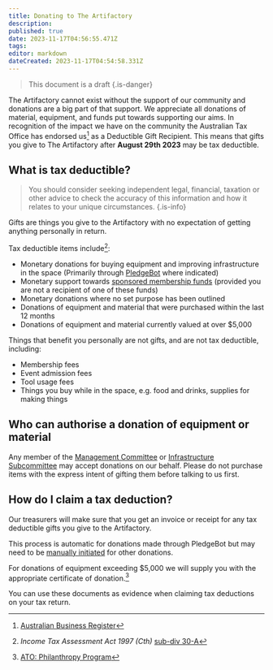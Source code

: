 ```yaml
---
title: Donating to The Artifactory
description: 
published: true
date: 2023-11-17T04:56:55.471Z
tags: 
editor: markdown
dateCreated: 2023-11-17T04:54:58.331Z
---
```


> This document is a draft
{.is-danger}

The Artifactory cannot exist without the support of our community and donations are a big part of that support. We appreciate all donations of material, equipment, and funds put towards supporting our aims. In recognition of the impact we have on the community the Australian Tax Office has endorsed us[^1] as a Deductible Gift Recipient. This means that gifts you give to The Artifactory after **August 29th 2023** may be tax deductible.

## What is tax deductible?

> You should consider seeking independent legal, financial, taxation or other advice to check the accuracy of this information and how it relates to your unique circumstances.
{.is-info}

Gifts are things you give to the Artifactory with no expectation of getting anything personally in return.

Tax deductible items include[^2]:

* Monetary donations for buying equipment and improving infrastructure in the space (Primarily through [PledgeBot](slack://app?team=T0LQE2JNR&id=A02KPH5PJUE) where indicated)
* Monetary support towards [sponsored membership funds](https://artifactory.org.au/free_membership) (provided you are not a recipient of one of these funds)
* Monetary donations where no set purpose has been outlined
* Donations of equipment and material that were purchased within the last 12 months
* Donations of equipment and material currently valued at over $5,000

Things that benefit you personally are not gifts, and are not tax deductible, including:

* Membership fees
* Event admission fees
* Tool usage fees
* Things you buy while in the space, e.g. food and drinks, supplies for making things

## Who can authorise a donation of equipment or material

Any member of the [Management Committee](/docs/committee/home#committee-members) or [Infrastructure Subcommittee](/docs/infrastructure/infrastructurev2) may accept donations on our behalf. Please do not purchase items with the express intent of gifting them before talking to us first. 

## How do I claim a tax deduction?

Our treasurers will make sure that you get an invoice or receipt for any tax deductible gifts you give to the Artifactory.

This process is automatic for donations made through PledgeBot but may need to be [manually initiated](mailto:treasurer@artifactory.org.au) for other donations.

For donations of equipment exceeding $5,000 we will supply you with the appropriate certificate of donation.[^3]

You can use these documents as evidence when claiming tax deductions on your tax return.

[^1]: [Australian Business Register](https://abr.business.gov.au/ABN/View/16847853023)
[^2]: *Income Tax Assessment Act 1997 (Cth)* [sub-div 30-A](http://www5.austlii.edu.au/au/legis/cth/consol_act/itaa1997240/s30.15.html)
[^3]: [ATO: Philanthropy Program](https://www.ato.gov.au/Forms/Certificate-of-donation---philanthropy-program/)
